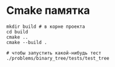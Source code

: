 # Cmake памятка

```
mkdir build # в корне проекта
cd build
cmake ..
cmake --build .

# чтобы запустить какой-нибудь тест
./problems/binary_tree/tests/test_tree
```
